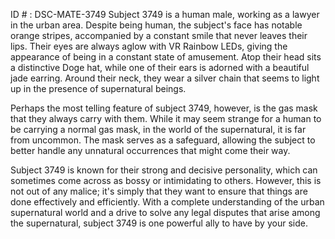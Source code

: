 ID # : DSC-MATE-3749
Subject 3749 is a human male, working as a lawyer in the urban area. Despite being human, the subject's face has notable orange stripes, accompanied by a constant smile that never leaves their lips. Their eyes are always aglow with VR Rainbow LEDs, giving the appearance of being in a constant state of amusement. Atop their head sits a distinctive Doge hat, while one of their ears is adorned with a beautiful jade earring. Around their neck, they wear a silver chain that seems to light up in the presence of supernatural beings.

Perhaps the most telling feature of subject 3749, however, is the gas mask that they always carry with them. While it may seem strange for a human to be carrying a normal gas mask, in the world of the supernatural, it is far from uncommon. The mask serves as a safeguard, allowing the subject to better handle any unnatural occurrences that might come their way.

Subject 3749 is known for their strong and decisive personality, which can sometimes come across as bossy or intimidating to others. However, this is not out of any malice; it's simply that they want to ensure that things are done effectively and efficiently. With a complete understanding of the urban supernatural world and a drive to solve any legal disputes that arise among the supernatural, subject 3749 is one powerful ally to have by your side.